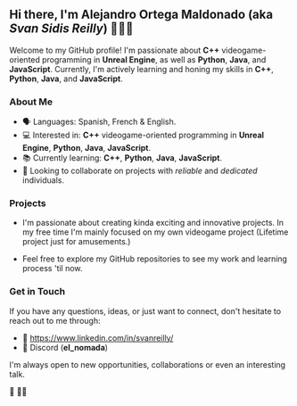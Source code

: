 ## Hi there, I'm **Alejandro Ortega Maldonado** (aka *Svan Sidis Reilly*) ☝🏻🐺

Welcome to my GitHub profile! I'm passionate about **C++** videogame-oriented programming in **Unreal Engine**, as well as **Python**, **Java**, and **JavaScript**. Currently, I'm actively learning and honing my skills in **C++**, **Python**, **Java**, and **JavaScript**.

### About Me

- 🗣  Languages: Spanish, French & English.
- 💻 Interested in: **C++** videogame-oriented programming in **Unreal Engine**, **Python**, **Java**, **JavaScript**.
- 📚 Currently learning: **C++**, **Python**, **Java**, **JavaScript**.
- 👥 Looking to collaborate on projects with *reliable* and *dedicated* individuals.

### Projects

- I'm passionate about creating kinda exciting and innovative projects. In my free time I'm mainly focused on my own videogame project (Lifetime project just for amusements.)

- Feel free to explore my GitHub repositories to see my work and learning process 'til now.

### Get in Touch

If you have any questions, ideas, or just want to connect, don't hesitate to reach out to me through: 
- 💼 https://www.linkedin.com/in/svanreilly/
- 📲 Discord (**el_nomada**)

I'm always open to new opportunities, collaborations or even an interesting talk. 

🐺
🙏🏻

